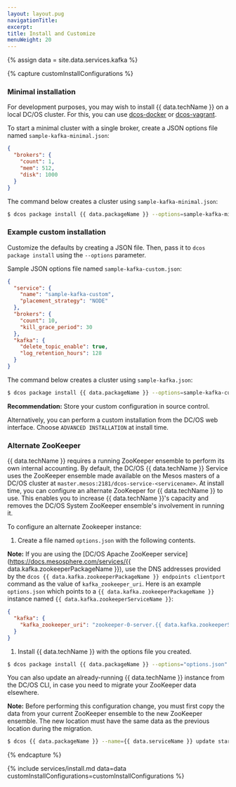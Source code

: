 ```yaml
---
layout: layout.pug
navigationTitle:
excerpt:
title: Install and Customize
menuWeight: 20
---
```

{% assign data = site.data.services.kafka %}

{% capture customInstallConfigurations %}
### Minimal installation

For development purposes, you may wish to install {{ data.techName }} on a local DC/OS cluster. For this, you can use [dcos-docker](https://github.com/dcos/dcos-docker) or [dcos-vagrant](https://github.com/dcos/dcos-vagrant).

To start a minimal cluster with a single broker, create a JSON options file named `sample-kafka-minimal.json`:

```json
{
  "brokers": {
    "count": 1,
    "mem": 512,
    "disk": 1000
  }
}
```

The command below creates a cluster using `sample-kafka-minimal.json`:

```bash
$ dcos package install {{ data.packageName }} --options=sample-kafka-minimal.json
```

### Example custom installation

Customize the defaults by creating a JSON file. Then, pass it to `dcos package install` using the `--options` parameter.

Sample JSON options file named `sample-kafka-custom.json`:

```json
{
  "service": {
    "name": "sample-kafka-custom",
    "placement_strategy": "NODE"
  },
  "brokers": {
    "count": 10,
    "kill_grace_period": 30
  },
  "kafka": {
    "delete_topic_enable": true,
    "log_retention_hours": 128
  }
}
```

The command below creates a cluster using `sample-kafka.json`:

```bash
$ dcos package install {{ data.packageName }} --options=sample-kafka-custom.json
```

**Recommendation:** Store your custom configuration in source control.

Alternatively, you can perform a custom installation from the DC/OS web interface. Choose `ADVANCED INSTALLATION` at install time.

### Alternate ZooKeeper

{{ data.techName }} requires a running ZooKeeper ensemble to perform its own internal accounting. By default, the DC/OS {{ data.techName }} Service uses the ZooKeeper ensemble made available on the Mesos masters of a DC/OS cluster at `master.mesos:2181/dcos-service-<servicename>`. At install time, you can configure an alternate ZooKeeper for {{ data.techName }} to use. This enables you to increase {{ data.techName }}'s capacity and removes the DC/OS System ZooKeeper ensemble's involvement in running it.

To configure an alternate Zookeeper instance:

1. Create a file named `options.json` with the following contents.

**Note:** If you are using the [DC/OS Apache ZooKeeper service](https://docs.mesosphere.com/services/{{ data.kafka.zookeeperPackageName }}), use the DNS addresses provided by the `dcos {{ data.kafka.zookeeperPackageName }} endpoints clientport` command as the value of `kafka_zookeeper_uri`. Here is an example `options.json` which points to a `{{ data.kafka.zookeeperPackageName }}` instance named `{{ data.kafka.zookeeperServiceName }}`:

```json
{
  "kafka": {
    "kafka_zookeeper_uri": "zookeeper-0-server.{{ data.kafka.zookeeperServiceName }}.autoip.dcos.thisdcos.directory:1140,zookeeper-1-server.{{ data.kafka.zookeeperServiceName }}.autoip.dcos.thisdcos.directory:1140,zookeeper-2-server.{{ data.kafka.zookeeperServiceName }}.autoip.dcos.thisdcos.directory:1140"
  }
}
```

1. Install {{ data.techName }} with the options file you created.

```bash
$ dcos package install {{ data.packageName }} --options="options.json"
```

You can also update an already-running {{ data.techName }} instance from the DC/OS CLI, in case you need to migrate your ZooKeeper data elsewhere.

**Note:** Before performing this configuration change, you must first copy the data from your current ZooKeeper ensemble to the new ZooKeeper ensemble. The new location must have the same data as the previous location during the migration.

```bash
$ dcos {{ data.packageName }} --name={{ data.serviceName }} update start --options=options.json
```
{% endcapture %}

{% include services/install.md
    data=data
    customInstallConfigurations=customInstallConfigurations %}
